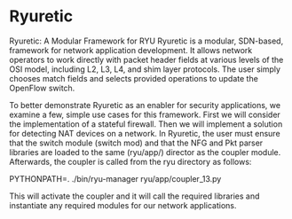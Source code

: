 # Ryuretic
Ryuretic: A Modular Framework for RYU
Ryuretic is a modular, SDN-based, framework for network application
development. It allows network operators to work directly with packet
header fields at various levels of the OSI model, including L2, L3, L4,
and shim layer protocols. The user simply chooses match fields and
selects provided operations to update the OpenFlow switch.


To better demonstrate Ryuretic as an enabler for security applications, we examine a few, simple use cases for this
framework. First we will consider the implementation of a stateful firewall. Then we will implement a solution for
detecting NAT devices on a network. In Ryuretic, the user must ensure that the switch module (switch mod) and that the
NFG and Pkt parser libraries are loaded to the same (ryu/app/) director as the coupler module. Afterwards, the coupler is
called from the ryu directory as follows:


PYTHONPATH=. ./bin/ryu-manager ryu/app/coupler_13.py


This will activate the coupler and it will call the required libraries and instantiate any required modules for our network
applications.
